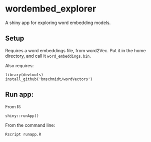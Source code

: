 # wordembed_explorer

A shiny app for exploring word embedding models.

## Setup
Requires a word embeddings file, from word2Vec. Put it in the home directory, and call it `word_embeddings.bin`.

Also requires:
```
library(devtools)
install_github('bmschmidt/wordVectors')
```

## Run app:

From R:

```
shiny::runApp()
```

From the command line:

```
Rscript runapp.R
```
